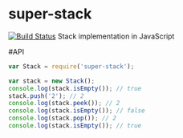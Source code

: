 # super-stack
[![Build Status](https://travis-ci.org/kkryksina/super-stack.svg?branch=master)](https://travis-ci.org/kkryksina/super-stack)
Stack implementation in JavaScript

#API
```javascript
var Stack = require('super-stack');

var stack = new Stack();
console.log(stack.isEmpty()); // true 
stack.push('2'); // 2
console.log(stack.peek()); // 2
console.log(stack.isEmpty()); // false
console.log(stack.pop()); // 2
console.log(stack.isEmpty()); // true
```